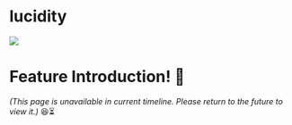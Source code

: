# lucidity
![](https://count.getloli.com/@lucidity?name=lucidity&theme=3d-num&padding=7&offset=0&align=top&scale=1&pixelated=1&darkmode=auto)
# Feature Introduction! 🚀

*(This page is unavailable in current timeline. Please return to the future to view it.)* 😆⏳